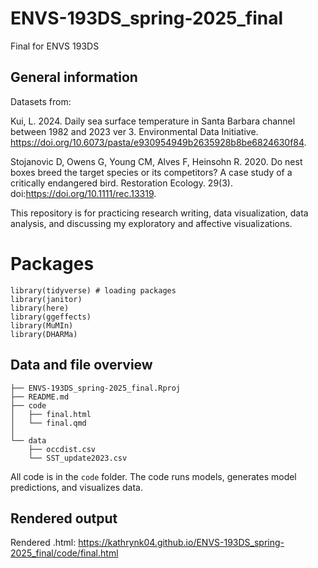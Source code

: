 # ENVS-193DS_spring-2025_final
Final for ENVS 193DS

## General information

Datasets from: 

Kui, L. 2024. Daily sea surface temperature in Santa Barbara channel between 1982 and 2023 ver 3. Environmental Data Initiative. https://doi.org/10.6073/pasta/e930954949b2635928b8be6824630f84. 

Stojanovic D, Owens G, Young CM, Alves F, Heinsohn R. 2020. Do nest boxes breed the target species or its competitors? A case study of a critically endangered bird. Restoration Ecology. 29(3). doi:https://doi.org/10.1111/rec.13319.

This repository is for practicing research writing, data visualization, data analysis, and discussing my exploratory and affective visualizations.

# Packages

```
library(tidyverse) # loading packages
library(janitor)
library(here)
library(ggeffects)
library(MuMIn)
library(DHARMa)
```

## Data and file overview

```
├── ENVS-193DS_spring-2025_final.Rproj
├── README.md
├── code                                 
│   ├── final.html            
│   └── final.qmd            
│   
└── data                                     
    ├── occdist.csv
    └── SST_update2023.csv
```

All code is in the `code` folder. The code runs models, generates model predictions, and visualizes data.

## Rendered output

Rendered .html: https://kathrynk04.github.io/ENVS-193DS_spring-2025_final/code/final.html